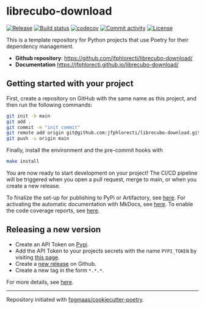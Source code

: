 # librecubo-download

[![Release](https://img.shields.io/github/v/release/jfphlorecti/librecubo-download)](https://img.shields.io/github/v/release/jfphlorecti/librecubo-download)
[![Build status](https://img.shields.io/github/actions/workflow/status/jfphlorecti/librecubo-download/main.yml?branch=main)](https://github.com/jfphlorecti/librecubo-download/actions/workflows/main.yml?query=branch%3Amain)
[![codecov](https://codecov.io/gh/jfphlorecti/librecubo-download/branch/main/graph/badge.svg)](https://codecov.io/gh/jfphlorecti/librecubo-download)
[![Commit activity](https://img.shields.io/github/commit-activity/m/jfphlorecti/librecubo-download)](https://img.shields.io/github/commit-activity/m/jfphlorecti/librecubo-download)
[![License](https://img.shields.io/github/license/jfphlorecti/librecubo-download)](https://img.shields.io/github/license/jfphlorecti/librecubo-download)

This is a template repository for Python projects that use Poetry for their dependency management.

- **Github repository**: <https://github.com/jfphlorecti/librecubo-download/>
- **Documentation** <https://jfphlorecti.github.io/librecubo-download/>

## Getting started with your project

First, create a repository on GitHub with the same name as this project, and then run the following commands:

```bash
git init -b main
git add .
git commit -m "init commit"
git remote add origin git@github.com:jfphlorecti/librecubo-download.git
git push -u origin main
```

Finally, install the environment and the pre-commit hooks with

```bash
make install
```

You are now ready to start development on your project!
The CI/CD pipeline will be triggered when you open a pull request, merge to main, or when you create a new release.

To finalize the set-up for publishing to PyPi or Artifactory, see [here](https://fpgmaas.github.io/cookiecutter-poetry/features/publishing/#set-up-for-pypi).
For activating the automatic documentation with MkDocs, see [here](https://fpgmaas.github.io/cookiecutter-poetry/features/mkdocs/#enabling-the-documentation-on-github).
To enable the code coverage reports, see [here](https://fpgmaas.github.io/cookiecutter-poetry/features/codecov/).

## Releasing a new version

- Create an API Token on [Pypi](https://pypi.org/).
- Add the API Token to your projects secrets with the name `PYPI_TOKEN` by visiting [this page](https://github.com/jfphlorecti/librecubo-download/settings/secrets/actions/new).
- Create a [new release](https://github.com/jfphlorecti/librecubo-download/releases/new) on Github.
- Create a new tag in the form `*.*.*`.

For more details, see [here](https://fpgmaas.github.io/cookiecutter-poetry/features/cicd/#how-to-trigger-a-release).

---

Repository initiated with [fpgmaas/cookiecutter-poetry](https://github.com/fpgmaas/cookiecutter-poetry).
